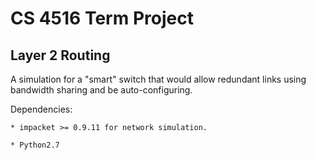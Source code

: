 CS 4516 Term Project
====================

Layer 2 Routing
---------------

A simulation for a "smart" switch that would allow redundant links using bandwidth sharing and be auto-configuring.

Dependencies:

	* impacket >= 0.9.11 for network simulation.
	
	* Python2.7
